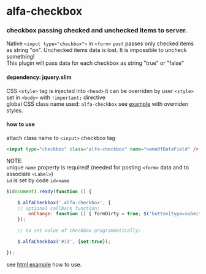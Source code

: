 # alfa-checkbox
### checkbox passing checked and unchecked items to server. 
Native `<input type="checkbox">` in `<form>` `post` passes only checked items as string "on". Unchecked items data is lost. It is impossible to uncheck something!<br>This plugin will pass data for each checkbox as string "true" or "false"

#### dependency: jquery.slim

CSS `<style>` tag is injected into `<head>` it can be overriden by user `<style>` set in `<body>` with `!important;` directive<br>
global CSS class name used: `alfa-checkbox` see [example](jq-alfa-checkbox.html) with overriden styles.

#### how to use
attach class name to `<input>` checkbox tag
```html
<input type="checkbox" class="alfa-checkbox" name="nameOfDataField" />
```

NOTE:<br>
unique `name` property is required! (needed for posting `<form>` data and to associate `<Label>`)
<br>`id` is set by code `id=name`

```javascript
$(document).ready(function () {

    $.alfaCheckbox('.alfa-checkbox', {
	// optional callback function:
        onChange: function () { formDirty = true; $('button[type=submit]').show(); }
    });

    // to set value of checkbox programmatically:

    $.alfaCheckbox('#id', {set:true});

});
```
see [html example](jq-alfa-checkbox.html) how to use.
